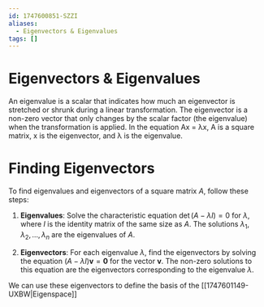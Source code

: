 ```yaml
---
id: 1747600851-SZZI
aliases:
  - Eigenvectors & Eigenvalues
tags: []
---
```


# Eigenvectors & Eigenvalues
An eigenvalue is a scalar that indicates how much an eigenvector is stretched or shrunk during a linear transformation. The eigenvector is a non-zero vector that only changes by the scalar factor (the eigenvalue) when the transformation is applied. In the equation Ax = λx, A is a square matrix, x is the eigenvector, and λ is the eigenvalue.

# Finding Eigenvectors
To find eigenvalues and eigenvectors of a square matrix $A$, follow these steps:

1. **Eigenvalues**: Solve the characteristic equation $\det(A - \lambda I) = 0$ for $\lambda$, where $I$ is the identity matrix of the same size as $A$. The solutions $\lambda_1, \lambda_2, \ldots, \lambda_n$ are the eigenvalues of $A$.

2. **Eigenvectors**: For each eigenvalue $\lambda$, find the eigenvectors by solving the equation $(A - \lambda I)\mathbf{v} = \mathbf{0}$ for the vector $\mathbf{v}$. The non-zero solutions to this equation are the eigenvectors corresponding to the eigenvalue $\lambda$.

We can use these eigenvectors to define the basis of the [[1747601149-UXBW|Eigenspace]]
